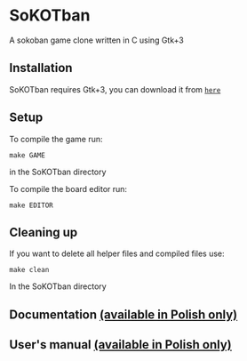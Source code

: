 # SoKOTban

A sokoban game clone written in C using Gtk+3

## Installation
SoKOTban requires Gtk+3, you can download it from <a href="https://www.gtk.org" target="_blank">`here`</a> 

## Setup 
To compile the game run:
```
make GAME
```
in the SoKOTban directory

To compile the board editor run:
```
make EDITOR
```

## Cleaning up
If you want to delete all helper files and compiled files use:
```
make clean
```
In the SoKOTban directory

## Documentation <a href="https://github.com/gaudyn/Sokotban/blob/master/SoKOTban%20-%20dokumentacja%20techniczna.pdf" target="_black">(available in Polish only)</a>
## User's manual <a href="https://github.com/gaudyn/Sokotban/blob/master/SoKOTban%20-%20podręcznik%20użytkownika.pdf" target="_blank">(available in Polish only)</a>
